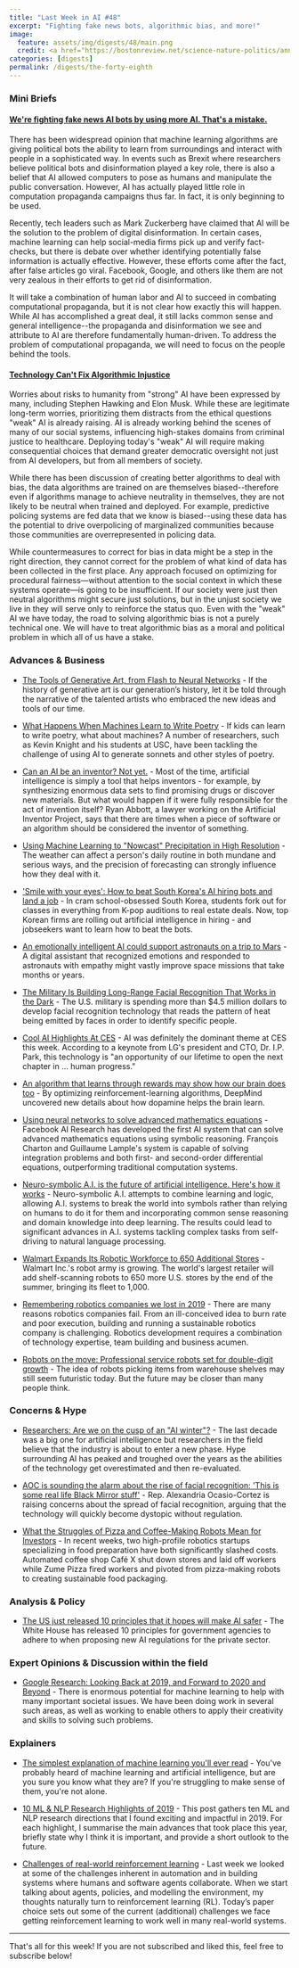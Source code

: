```yaml
---
title: "Last Week in AI #48"
excerpt: "Fighting fake news bots, algorithmic bias, and more!"
image:
  feature: assets/img/digests/48/main.png
  credit: <a href="https://bostonreview.net/science-nature-politics/annette-zimmermann-elena-di-rosa-hochan-kim-technology-cant-fix-algorithmic"> Annette Zimmermann, Elena Di Rosa, Hochan Kim / Boston Review </a>
categories: [digests]
permalink: /digests/the-forty-eighth
---
```


### Mini Briefs

#### [We're fighting fake news AI bots by using more AI. That's a mistake.](https://www.technologyreview.com/s/614810/were-fighting-fake-news-ai-bots-by-using-more-ai-thats-a-mistake/)

There has been widespread opinion that machine learning algorithms are giving political bots the ability to learn from surroundings and interact with people in a sophisticated way. 
In events such as Brexit where researchers believe political bots and disinformation played a key role, there is also a belief that AI allowed computers to pose as humans and manipulate the public conversation.
However, AI has actually played little role in computation propaganda campaigns thus far. 
In fact, it is only beginning to be used.

Recently, tech leaders such as Mark Zuckerberg have claimed that AI will be the solution to the problem of digital disinformation. 
In certain cases, machine learning can help social-media firms pick up and verify fact-checks, but there is debate over whether identifying potentially false information is actually effective. 
However, these efforts come after the fact, after false articles go viral. Facebook, Google, and others like them are not very zealous in their efforts to get rid of disinformation.

It will take a combination of human labor and AI to succeed in combating computational propaganda, but it is not clear how exactly this will happen. 
While AI has accomplished a great deal, it still lacks common sense and general intelligence--the propaganda and disinformation we see and attribute to AI are therefore fundamentally human-driven. 
To address the problem of computational propaganda, we will need to focus on the people behind the tools.

#### [Technology Can't Fix Algorithmic Injustice](https://bostonreview.net/science-nature-politics/annette-zimmermann-elena-di-rosa-hochan-kim-technology-cant-fix-algorithmic)

Worries about risks to humanity from "strong" AI have been expressed by many, including Stephen Hawking and Elon Musk.
While these are legitimate long-term worries, prioritizing them distracts from the ethical questions "weak" AI is already raising. 
AI is already working behind the scenes of many of our social systems, influencing high-stakes domains from criminal justice to healthcare. 
Deploying today's "weak" AI will require making consequential choices that demand greater democratic oversight not just from AI developers, but from all members of society.

While there has been discussion of creating better algorithms to deal with bias, the data algorithms are trained on are themselves biased--therefore even if algorithms manage to achieve neutrality in themselves, they are not likely to be neutral when trained and deployed. 
For example, predictive policing systems are fed data that we know is biased--using these data has the potential to drive overpolicing of marginalized communities because those communities are overrepresented in policing data.

While countermeasures to correct for bias in data might be a step in the right direction, they cannot correct for the problem of what kind of data has been collected in the first place. 
Any approach focused on optimizing for procedural fairness—without attention to the social context in which these systems operate—is going to be insufficient. 
If our society were just then neutral algorithms might secure just solutions, but in the unjust society we live in they will serve only to reinforce the status quo.
Even with the "weak" AI we have today, the road to solving algorithmic bias is not a purely technical one. We will have to treat algorithmic bias as a moral and political problem in which all of us have a stake.

### Advances & Business

* [The Tools of Generative Art, from Flash to Neural Networks](https://www.artnews.com/art-in-america/features/generative-art-tools-flash-processing-neural-networks-1202674657/) - If the history of generative art is our generation’s history, let it be told through the narrative of the talented artists who embraced the new ideas and tools of our time.

* [What Happens When Machines Learn to Write Poetry](https://www.newyorker.com/culture/annals-of-inquiry/the-mechanical-muse) - If kids can learn to write poetry, what about machines? A number of researchers, such as Kevin Knight and his students at USC, have been tackling the challenge of using AI to generate sonnets and other styles of poetry.

* [Can an AI be an inventor? Not yet.](https://www.technologyreview.com/s/615020/ai-inventor-patent-dabus-intellectual-property-uk-european-patent-office-law/) - Most of the time, artificial intelligence is simply a tool that helps inventors - for example, by synthesizing enormous data sets to find promising drugs or discover new materials. But what would happen if it were fully responsible for the act of invention itself? Ryan Abbott, a lawyer working on the Artificial Inventor Project, says that there are times when a piece of software or an algorithm should be considered the inventor of something.

* [Using Machine Learning to "Nowcast" Precipitation in High Resolution](https://ai.googleblog.com/2020/01/using-machine-learning-to-nowcast.html) - The weather can affect a person's daily routine in both mundane and serious ways, and the precision of forecasting can strongly influence how they deal with it.

* ['Smile with your eyes': How to beat South Korea's AI hiring bots and land a job](https://www.reuters.com/article/us-southkorea-artificial-intelligence-jo-idUSKBN1ZC022) - In cram school-obsessed South Korea, students fork out for classes in everything from K-pop auditions to real estate deals. Now, top Korean firms are rolling out artificial intelligence in hiring - and jobseekers want to learn how to beat the bots.

* [An emotionally intelligent AI could support astronauts on a trip to Mars](https://www.technologyreview.com/s/615044/an-emotionally-intelligent-ai-could-support-astronauts-on-a-trip-to-mars/) - A digital assistant that recognized emotions and responded to astronauts with empathy might vastly improve space missions that take months or years.

* [The Military Is Building Long-Range Facial Recognition That Works in the Dark](https://onezero.medium.com/the-military-is-building-long-range-facial-recognition-that-works-in-the-dark-4f752fa713e6) - The U.S. military is spending more than $4.5 million dollars to develop facial recognition technology that reads the pattern of heat being emitted by faces in order to identify specific people.

* [Cool AI Highlights At CES](https://www.forbes.com/sites/tomtaulli/2019/01/13/cool-ai-highlights-at-ces/) - AI was definitely the dominant theme at CES this week. According to a keynote from LG's president and CTO, Dr. I.P. Park, this technology is "an opportunity of our lifetime to open the next chapter in ... human progress."

* [An algorithm that learns through rewards may show how our brain does too](https://www.technologyreview.com/s/615054/deepmind-ai-reiforcement-learning-reveals-dopamine-neurons-in-brain/) - By optimizing reinforcement-learning algorithms, DeepMind uncovered new details about how dopamine helps the brain learn.

* [Using neural networks to solve advanced mathematics equations](https://ai.facebook.com/blog/using-neural-networks-to-solve-advanced-mathematics-equations/) - Facebook AI Research has developed the first AI system that can solve advanced mathematics equations using symbolic reasoning. François Charton and Guillaume Lample's system is capable of solving integration problems and both first- and second-order differential equations, outperforming traditional computation systems.

* [Neuro-symbolic A.I. is the future of artificial intelligence. Here's how it works](https://www.digitaltrends.com/cool-tech/neuro-symbolic-ai-the-future/) - Neuro-symbolic A.I. attempts to combine learning and logic, allowing A.I. systems to break the world into symbols rather than relying on humans to do it for them and incorporating common sense reasoning and domain knowledge into deep learning. The results could lead to significant advances in A.I. systems tackling complex tasks from self-driving to natural language processing.

* [Walmart Expands Its Robotic Workforce to 650 Additional Stores](https://www.bloomberg.com/news/articles/2020-01-13/walmart-expands-its-robotic-workforce-to-650-additional-stores) - Walmart Inc.'s robot army is growing. The world's largest retailer will add shelf-scanning robots to 650 more U.S. stores by the end of the summer, bringing its fleet to 1,000.

* [Remembering robotics companies we lost in 2019](https://www.therobotreport.com/robotics-companies-we-lost-2019/) - There are many reasons robotics companies fail. From an ill-conceived idea to burn rate and poor execution, building and running a sustainable robotics company is challenging. Robotics development requires a combination of technology expertise, team building and business acumen.

* [Robots on the move: Professional service robots set for double-digit growth](https://www2.deloitte.com/us/en/insights/industry/technology/technology-media-and-telecom-predictions/2020/professional-service-robots.html) - The idea of robots picking items from warehouse shelves may still seem futuristic today. But the future may be closer than many people think.

### Concerns & Hype

* [Researchers: Are we on the cusp of an "AI winter"?](https://www.bbc.com/news/technology-51064369) - The last decade was a big one for artificial intelligence but researchers in the field believe that the industry is about to enter a new phase. Hype surrounding AI has peaked and troughed over the years as the abilities of the technology get overestimated and then re-evaluated.

* [AOC is sounding the alarm about the rise of facial recognition: 'This is some real life Black Mirror stuff'](https://www.businessinsider.com/aoc-facial-recognition-similar-to-black-mirror-stuff-2020-1) - Rep. Alexandria Ocasio-Cortez is raising concerns about the spread of facial recognition, arguing that the technology will quickly become dystopic without regulation.

* [What the Struggles of Pizza and Coffee-Making Robots Mean for Investors](https://fortune.com/2020/01/14/pizza-coffee-robots-ai-investors/) - In recent weeks, two high-profile robotics startups specializing in food preparation have both significantly slashed costs. Automated coffee shop Café X shut down stores and laid off workers while Zume Pizza fired workers and pivoted from pizza-making robots to creating sustainable food packaging.

### Analysis & Policy

* [The US just released 10 principles that it hopes will make AI safer](https://www.technologyreview.com/s/615015/ai-regulatory-principles-us-white-house-american-ai-initiatve/) - The White House has released 10 principles for government agencies to adhere to when proposing new AI regulations for the private sector.

### Expert Opinions & Discussion within the field

* [Google Research: Looking Back at 2019, and Forward to 2020 and Beyond](https://ai.googleblog.com/2020/01/google-research-looking-back-at-2019.html) - There is enormous potential for machine learning to help with many important societal issues. We have been doing work in several such areas, as well as working to enable others to apply their creativity and skills to solving such problems.

### Explainers

* [The simplest explanation of machine learning you'll ever read](https://hackernoon.com/the-simplest-explanation-of-machine-learning-youll-ever-read-bebc0700047c) - You've probably heard of machine learning and artificial intelligence, but are you sure you know what they are? If you're struggling to make sense of them, you're not alone.

* [10 ML & NLP Research Highlights of 2019](https://ruder.io/research-highlights-2019/) - This post gathers ten ML and NLP research directions that I found exciting and impactful in 2019. For each highlight, I summarise the main advances that took place this year, briefly state why I think it is important, and provide a short outlook to the future.

* [Challenges of real-world reinforcement learning](https://blog.acolyer.org/2020/01/13/challenges-of-real-world-rl/) - Last week we looked at some of the challenges inherent in automation and in building systems where humans and software agents collaborate. When we start talking about agents, policies, and modelling the environment, my thoughts naturally turn to reinforcement learning (RL). Today’s paper choice sets out some of the current (additional) challenges we face getting reinforcement learning to work well in many real-world systems.

<hr>

That's all for this week! If you are not subscribed and liked this, feel free to subscribe below!
